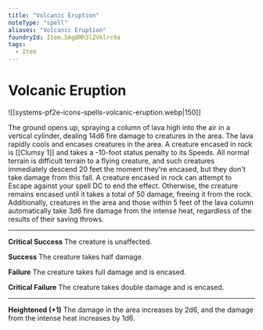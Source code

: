 ```yaml
---
title: "Volcanic Eruption"
noteType: "spell"
aliases: "Volcanic Eruption"
foundryId: Item.5Ag8Mh3lZVklrc9a
tags:
  - Item
---
```


# Volcanic Eruption
![[systems-pf2e-icons-spells-volcanic-eruption.webp|150]]

The ground opens up, spraying a column of lava high into the air in a vertical cylinder, dealing 14d6 fire damage to creatures in the area. The lava rapidly cools and encases creatures in the area. A creature encased in rock is [[Clumsy 1]] and takes a -10-foot status penalty to its Speeds. All normal terrain is difficult terrain to a flying creature, and such creatures immediately descend 20 feet the moment they're encased, but they don't take damage from this fall. A creature encased in rock can attempt to Escape against your spell DC to end the effect. Otherwise, the creature remains encased until it takes a total of 50 damage, freeing it from the rock. Additionally, creatures in the area and those within 5 feet of the lava column automatically take 3d6 fire damage from the intense heat, regardless of the results of their saving throws.

* * *

**Critical Success** The creature is unaffected.

**Success** The creature takes half damage.

**Failure** The creature takes full damage and is encased.

**Critical Failure** The creature takes double damage and is encased.

* * *

**Heightened (+1)** The damage in the area increases by 2d6, and the damage from the intense heat increases by 1d6.
